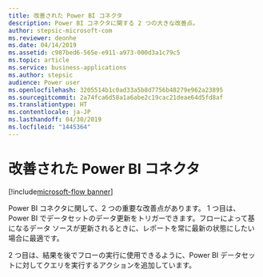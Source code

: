 ```yaml
---
title: 改善された Power BI コネクタ
description: Power BI コネクタに関する 2 つの大きな改善点。
author: stepsic-microsoft-com
ms.reviewer: deonhe
ms.date: 04/14/2019
ms.assetid: c987bed6-565e-e911-a973-000d3a1c79c5
ms.topic: article
ms.service: business-applications
ms.author: stepsic
audience: Power user
ms.openlocfilehash: 3205514b1c0ad33a5b8d7756b48279e962a23895
ms.sourcegitcommit: 2a74fca6d58a1a6abe2c19cac21deae64d5fd8af
ms.translationtype: HT
ms.contentlocale: ja-JP
ms.lasthandoff: 04/30/2019
ms.locfileid: "1445364"
---
```

# <a name="improved-power-bi-connector"></a>改善された Power BI コネクタ

[!include[microsoft-flow banner](../includes/microsoft-flow.md)]

Power BI コネクタに関して、2 つの重要な改善点があります。 1 つ目は、Power BI でデータセットのデータ更新をトリガーできます。フローによって基になるデータ ソースが更新されるときに、レポートを常に最新の状態にしたい場合に最適です。 

2 つ目は、結果を後でフローの実行に使用できるように、Power BI データセットに対してクエリを実行するアクションを追加しています。
